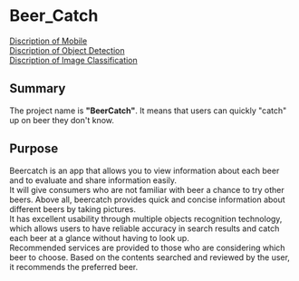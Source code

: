 # Beer_Catch
[Discription of Mobile](https://github.com/HYEONSEOK1/Beer_Catch/tree/master/BeerCatch)  
[Discription of Object Detection](https://github.com/HYEONSEOK1/Beer_Catch/tree/master/detection)  
[Discription of Image Classification](https://github.com/HYEONSEOK1/Beer_Catch/tree/master/classification)

## Summary
The project name is **"BeerCatch"**. It means that users can quickly "catch" up on beer they don't know.

## Purpose
Beercatch is an app that allows you to view information about each beer and to evaluate and share information easily.  
It will give consumers who are not familiar with beer a chance to try other beers.
Above all, beercatch provides quick and concise information about different beers by taking pictures.  
It has excellent usability through multiple objects recognition technology, which allows users to have reliable accuracy in search results and catch each beer at a glance without having to look up.  
Recommended services are provided to those who are considering which beer to choose. Based on the contents searched and reviewed by the user, it recommends the preferred beer.
 
